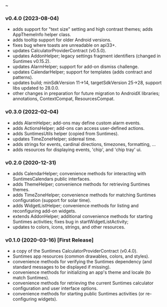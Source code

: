 ~

### v0.4.0 (2023-08-04)
* adds support for "text size" setting and high contrast themes; adds AppThemeInfo helper class.
* adds tooltip support for older Android versions.
* fixes bug where toasts are unreadable on api33+.
* updates CalculatorProviderContract (v0.5.0).
* updates AddonHelper; legacy settings fragment identifiers (changed in Suntimes v0.15.2).
* updates AlarmHelper; support for add-on dismiss challenge.
* updates CalendarHelper; support for templates (adds contract and patterns).
* updates build; minSdkVersion 11->14, targetSdkVersion 25->28, support libs updated to 28.0.0.
* other changes in preparation for future migration to AndroidX libraries; annotations, ContextCompat, ResourcesCompat.

### v0.3.0 (2022-02-04)
* adds AlarmHelper; add-ons may define custom alarm events.
* adds ActionsHelper; add-ons can access user-defined actions.
* adds SuntimesUtils helper (copied from Suntimes).
* updates TimeZoneHelper; sidereal time.
* adds strings for events, cardinal directions, timezones, formatting, ...
* adds resources for displaying events, 'chip', and 'chip tray' ui.

### v0.2.0 (2020-12-31)
* adds CalendarHelper; convenience methods for interacting with SuntimesCalendars public interfaces.
* adds ThemeHelper; convenience methods for retrieving Suntimes themes.
* adds TimeZoneHelper; convenience methods for matching Suntimes configuration (support for solar time).
* adds WidgetListHelper; convenience methods for listing and reconfiguring add-on widgets.
* extends AddonHelper; additional convenience methods for starting Suntimes activities; fixes bug in startWidgetListActivity;
* updates to colors, icons, strings, and other resources.

### v0.1.0 (2020-03-16) [First Release]
* a copy of the Suntimes CalculatorProviderContract (v0.4.0).
* Suntimes app resources (common drawables, colors, and styles).
* convenience methods for verifying the Suntimes dependency (and standard messages to be displayed if missing).
* convenience methods for initializing an app's theme and locale (to match Suntimes).
* convenience methods for retrieving the current Suntimes calculator configuration and user interface options.
* convenience methods for starting public Suntimes activities (or re-configuring widgets).